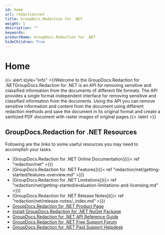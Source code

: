 ```yaml
---
id: home
url: redaction/net
title: GroupDocs.Redaction for .NET
weight: 1
description: ""
keywords: 
productName: GroupDocs.Redaction for .NET
hideChildren: True
---
```

#  Home 

{{< alert style="info" >}}Welcome to the GroupDocs.Redaction for .NETGroupDocs.Redaction for .NET is an API for removing sensitive and classified information from the documents of different file formats. The API provides a single format-independent interface for removing sensitive and classified information from the documents. Using the API you can remove sensitive information and content from the document using different redaction methods and save the document in its original format and create a sanitized PDF document with raster images of original pages.{{< /alert >}}

## GroupDocs.Redaction for .NET Resources

Following are the links to some useful resources you may need to accomplish your tasks.

*   [GroupDocs.Redaction for .NET Online Documentation]({{< ref "redaction/net" >}})
*   [GroupDocs.Redaction for .NET Features]({{< ref "redaction/net/getting-started/features-overview.md" >}})
*   [GroupDocs.Redaction for .NET Limitations]({{< ref "redaction/net/getting-started/evaluation-limitations-and-licensing.md" >}})
*   [GroupDocs.Redaction for .NET Release Notes]({{< ref "redaction/net/release-notes/_index.md" >}})
*   [GroupDocs.Redaction for .NET Product Page](https://products.groupdocs.com/redaction/net)
*   [Install GroupDocs.Redaction for .NET NuGet Package](https://www.nuget.org/packages/GroupDocs.Redaction/)
*   [GroupDocs.Redaction for .NET API Reference Guide](https://apireference.groupdocs.com/net/redaction)
*   [GroupDocs.Redaction for .NET Free Support Forum](https://forum.groupdocs.com/c/redaction)
*   [GroupDocs.Redaction for .NET Paid Support Helpdesk](https://helpdesk.groupdocs.com/)
